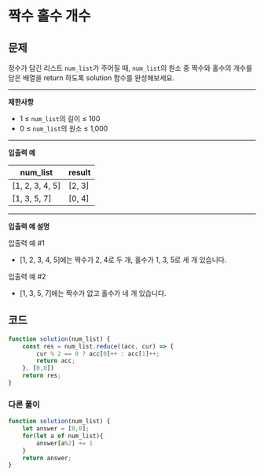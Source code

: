 # 짝수 홀수 개수

## **문제**

정수가 담긴 리스트 `num_list`가 주어질 때, `num_list`의 원소 중 짝수와 홀수의 개수를 담은 배열을 return 하도록 solution 함수를 완성해보세요.

***

**제한사항**

* 1 ≤ `num_list`의 길이 ≤ 100
* 0 ≤ `num_list`의 원소 ≤ 1,000

***

**입출력 예**

| num\_list        | result  |
| ---------------- | ------- |
| \[1, 2, 3, 4, 5] | \[2, 3] |
| \[1, 3, 5, 7]    | \[0, 4] |

***

**입출력 예 설명**

입출력 예 #1

* \[1, 2, 3, 4, 5]에는 짝수가 2, 4로 두 개, 홀수가 1, 3, 5로 세 개 있습니다.

입출력 예 #2

* \[1, 3, 5, 7]에는 짝수가 없고 홀수가 네 개 있습니다.



## 코드&#x20;

```javascript
function solution(num_list) {
    const res = num_list.reduce((acc, cur) => {
        cur % 2 == 0 ? acc[0]++ : acc[1]++;
        return acc;
    }, [0,0])
    return res;
}
```

### 다른 풀이

```javascript
function solution(num_list) {
    let answer = [0,0];
    for(let a of num_list){
        answer[a%2] += 1
    }
    return answer;
}
```
